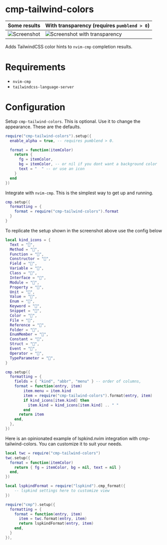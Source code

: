# cmp-tailwind-colors

| Some results | With transparency (requires `pumblend > 0`) |
|-|-|
| ![Screenshot](https://user-images.githubusercontent.com/7759571/224038448-275261a9-c707-44ca-84ad-1de8dfecce0a.png) | ![Screenshot with transparency](https://user-images.githubusercontent.com/7759571/224045809-d02accff-235d-4857-816a-d3f8db0d89b9.png) |

Adds TailwindCSS color hints to `nvim-cmp` completion results.

# Requirements

- `nvim-cmp`
- `tailwindcss-language-server`

# Configuration

Setup `cmp-tailwind-colors`. This is optional. Use it to change the appearance.
These are the defaults.

```lua
require("cmp-tailwind-colors").setup({
  enable_alpha = true, -- requires pumblend > 0.

  format = function(itemColor)
    return {
      fg = itemColor,
      bg = itemColor, -- or nil if you dont want a background color
      text = "  " -- or use an icon
    }
  end
})
```

Integrate with `nvim-cmp`. This is the simplest way to get up and running.

```lua
cmp.setup({
  formatting = {
    format = require("cmp-tailwind-colors").format
  }
}

```

To replicate the setup shown in the screenshot above use the config below

```lua
local kind_icons = {
  Text = "",
  Method = "󰆧",
  Function = "󰊕",
  Constructor = "",
  Field = "󰇽",
  Variable = "󰂡",
  Class = "󰠱",
  Interface = "",
  Module = "",
  Property = "󰜢",
  Unit = "",
  Value = "󰎠",
  Enum = "",
  Keyword = "󰌋",
  Snippet = "",
  Color = "󰏘",
  File = "󰈙",
  Reference = "",
  Folder = "󰉋",
  EnumMember = "",
  Constant = "󰏿",
  Struct = "",
  Event = "",
  Operator = "󰆕",
  TypeParameter = "󰅲",
}

cmp.setup({
  formatting = {
    fields = { "kind", "abbr", "menu" } -- order of columns,
    format = function(entry, item)
        item.menu = item.kind
        item = require("cmp-tailwind-colors").format(entry, item)
        if kind_icons[item.kind] then
          item.kind = kind_icons[item.kind] .. " "
        end
      return item
    end,
  },
})

```

Here is an opinionated example of lspkind.nvim integration with
cmp-tailwind-colors. You can customize it to suit your needs.

```lua
local twc = require("cmp-tailwind-colors")
twc.setup({
  format = function(itemColor)
    return { fg = itemColor, bg = nil, text = nil }
  end,
})

local lspkindFormat = require("lspkind").cmp_format({
    -- lspkind settings here to customize view
})

require("cmp").setup({
  formatting = {
    format = function(entry, item)
      item = twc.format(entry, item)
      return lspkindFormat(entry, item)
    end,
  }
}),
```
